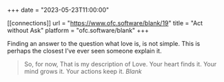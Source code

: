 +++
date = "2023-05-23T11:00:00"

[[connections]]
    url = "https://www.ofc.software/blank/19"
    title = "Act without Ask"
    platform = "ofc.software/blank"
+++

Finding an answer to the question what love is, is not simple. This is perhaps the closest I’ve ever seen someone explain it.

> So, for now,
> That is my description of Love.
> Your heart finds it.
> Your mind grows it.
> Your actions keep it.
*Blank*
